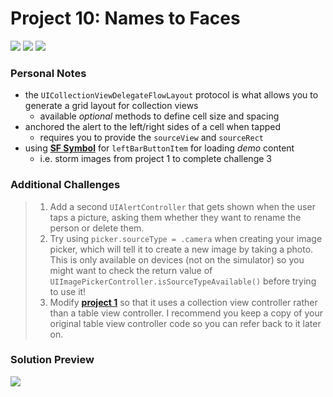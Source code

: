 # Project 10: Names to Faces

[![](https://img.shields.io/badge/Hacking%20with%20iOS-2019.10.26-36A9AE?logo=gumroad)](https://www.hackingwithswift.com/store/hacking-with-ios) [![](https://img.shields.io/badge/Xcode-11.3.1-3d8af0?logo=xcode)](#) [![](https://img.shields.io/badge/Swift-5.1-FA7343?logo=swift)](#)

### Personal Notes
- the `UICollectionViewDelegateFlowLayout` protocol is what allows you to generate a grid layout for collection views
    - available _optional_ methods to define cell size and spacing
- anchored the alert to the left/right sides of a cell when tapped
    - requires you to provide the `sourceView` and `sourceRect`
- using [**SF Symbol**](https://developer.apple.com/design/human-interface-guidelines/sf-symbols/overview/) for `leftBarButtonItem` for loading _demo_ content
    - i.e. storm images from project 1 to complete challenge 3

### Additional Challenges
> 1. Add a second `UIAlertController` that gets shown when the user taps a picture, asking them whether they want to rename the person or delete them.
> 2. Try using `picker.sourceType = .camera` when creating your image picker, which will tell it to create a new image by taking a photo. This is only available on devices (not on the simulator) so you might want to check the return value of `UIImagePickerController.isSourceTypeAvailable()` before trying to use it!
> 3. Modify [**project 1**](https://github.com/seventhaxis/hacking-with-ios/tree/master/projects/p01.storm-viewer/) so that it uses a collection view controller rather than a table view controller. I recommend you keep a copy of your original table view controller code so you can refer back to it later on.

### Solution Preview
<img src="https://user-images.githubusercontent.com/4438390/71624030-75ddde80-2bae-11ea-9584-f9b7a446c674.png">
